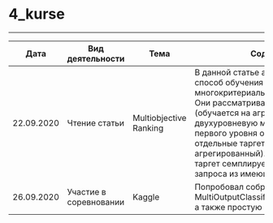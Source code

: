 # 4_kurse

***
| Дата | Вид деятельности | Тема | Содержание | Ссылка |
| --- | --- | --- | --- | --- |
| 22.09.2020 | Чтение статьи | Multiobjective Ranking | В данной статье авторы рассматривают способ обучения модели многокритериальному ранжированию. Они рассматривают одноуровневую (обучается на агрегированный таргет) и двухуровневую модель (модели первого уровня обучаются на отдельные таргеты, модель второго на агрегированный). Агрегированный таргет семплируется для каждого запроса из имеющихся таргетов. | [Multi-Objective Ranking Optimization for Product Search Using Stochastic Label Aggregation](https://assets.amazon.science/4d/9c/69cbef8346408349385c780cac48/scipub-1195.pdf) |
| 26.09.2020 | Участие в соревновании | Kaggle | Попробовал собрать простой бейзлайн MultiOutputClassifier(xgb.XGBClassifier()), а также простую нейронку. | |
